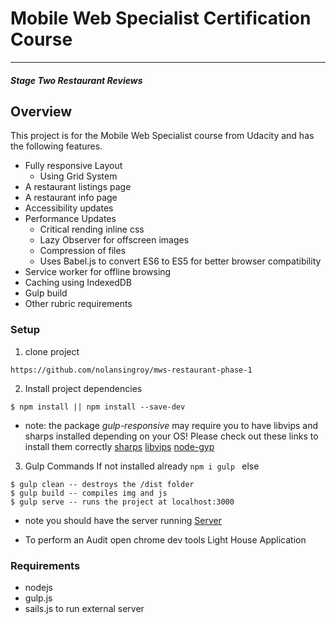 # Mobile Web Specialist Certification Course
---
#### _Stage Two Restaurant Reviews_

##  Overview
This project is for the Mobile Web Specialist course from Udacity and has the following features.

* Fully responsive Layout
  * Using Grid System
* A restaurant listings page
* A restaurant info page
* Accessibility updates
* Performance Updates
  * Critical rending inline css
  * Lazy Observer for offscreen images
  * Compression of files
  * Uses Babel.js to convert ES6 to ES5 for better browser compatibility   
* Service worker for offline browsing
* Caching using IndexedDB
* Gulp build
* Other rubric requirements


### Setup
1. clone project
```
https://github.com/nolansingroy/mws-restaurant-phase-1
```
2. Install project dependencies
```
$ npm install || npm install --save-dev
```

* note: the package _gulp-responsive_ may require you to have libvips and sharps installed depending on your OS! Please check out these links to install them correctly
[sharps](http://sharp.dimens.io/en/stable/install/)
[libvips](https://github.com/jcupitt/libvips/wiki/Build-for-macOS)
[node-gyp](https://github.com/nodejs/node-gyp)

3. Gulp Commands
If not installed already ```npm i gulp ```
else
```
$ gulp clean -- destroys the /dist folder
$ gulp build -- compiles img and js
$ gulp serve -- runs the project at localhost:3000
```
* note you should have the server running
[Server](https://github.com/udacity/mws-restaurant-stage-2)

* To perform an Audit open chrome dev tools Light House Application


### Requirements
* nodejs
* gulp.js
* sails.js to run external server
